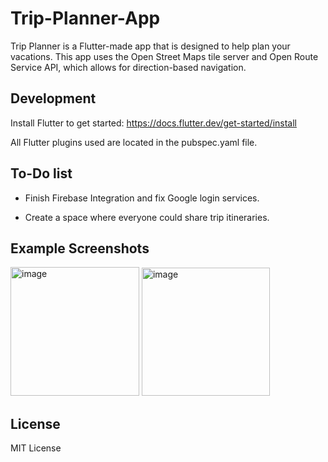 # Trip-Planner-App

Trip Planner is a Flutter-made app that is designed to help plan your vacations. This app uses the Open Street Maps tile server and Open Route Service API, which allows for direction-based navigation.

## Development

Install Flutter to get started:
https://docs.flutter.dev/get-started/install

All Flutter plugins used are located in the pubspec.yaml file.

## To-Do list

- Finish Firebase Integration and fix Google login services.

- Create a space where everyone could share trip itineraries.

## Example Screenshots

<p float="left">
<img width="206" alt="image" src="https://user-images.githubusercontent.com/107655677/211133193-3d52d947-a941-4c03-863d-3dfb82a53722.png">
<img width="205" alt="image" src="https://user-images.githubusercontent.com/107655677/211133231-669a35e2-a19d-4be9-b924-e791926cabbb.png">
</p>

## License
MIT License